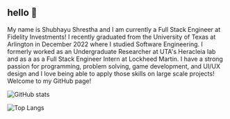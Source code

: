 ## hello 👋
My name is Shubhayu Shrestha and I am currently a Full Stack Engineer at Fidelity Investments! I recently graduated from the University of Texas at Arlington in December 2022 where I studied Software Engineering. I formerly worked as an Undergraduate Researcher at UTA's Heracleia lab and as a as a Full Stack Engineer Intern at Lockheed Martin. I have a strong passion for programming, problem solving, game development, and UI/UX design and I love being able to apply those skills on large scale projects! Welcome to my GitHub page!

![GitHub stats](https://github-readme-stats.vercel.app/api?username=shubshres&show_icons=true&theme=github_dark)  
<!-- 
[<img src='https://cdn.jsdelivr.net/npm/simple-icons@3.0.1/icons/github.svg' alt='github' height='40'>](https://github.com/shubshres)  [<img src='https://cdn.jsdelivr.net/npm/simple-icons@3.0.1/icons/linkedin.svg' alt='linkedin' height='40'>](https://www.linkedin.com/in/shubhayu-shrestha/)  [<img src='https://cdn.jsdelivr.net/npm/simple-icons@3.0.1/icons/youtube.svg' alt='YouTube' height='40'>](https://www.youtube.com/channel/UCqNr0D1AXxFv2aKp8tgWYYw/featured)   -->

![Top Langs](https://github-readme-stats.vercel.app/api/top-langs/?username=shubshres&layout=compact)
